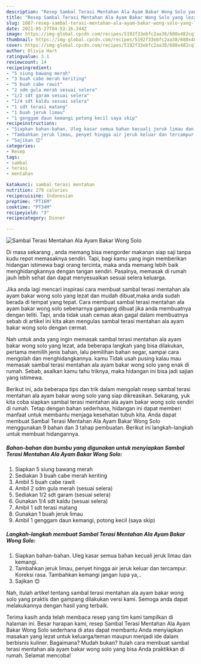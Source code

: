 ```yaml
---
description: "Resep Sambal Terasi Mentahan Ala Ayam Bakar Wong Solo yang lezat dan Mudah Dibuat"
title: "Resep Sambal Terasi Mentahan Ala Ayam Bakar Wong Solo yang lezat dan Mudah Dibuat"
slug: 1087-resep-sambal-terasi-mentahan-ala-ayam-bakar-wong-solo-yang-lezat-dan-mudah-dibuat
date: 2021-05-27T04:53:16.244Z
image: https://img-global.cpcdn.com/recipes/5192f33ebfc2aa38/680x482cq70/sambal-terasi-mentahan-ala-ayam-bakar-wong-solo-foto-resep-utama.jpg
thumbnail: https://img-global.cpcdn.com/recipes/5192f33ebfc2aa38/680x482cq70/sambal-terasi-mentahan-ala-ayam-bakar-wong-solo-foto-resep-utama.jpg
cover: https://img-global.cpcdn.com/recipes/5192f33ebfc2aa38/680x482cq70/sambal-terasi-mentahan-ala-ayam-bakar-wong-solo-foto-resep-utama.jpg
author: Olivia Hart
ratingvalue: 3.1
reviewcount: 14
recipeingredient:
- "5 siung bawang merah"
- "3 buah cabe merah keriting"
- "5 buah cabe rawit"
- "2 sdm gula merah sesuai selera"
- "1/2 sdt garam sesuai selera"
- "1/4 sdt kaldu sesuai selera"
- "1 sdt terasi matang"
- "1 buah jeruk limau"
- "1 genggam daun kemangi potong kecil saya skip"
recipeinstructions:
- "Siapkan bahan-bahan. Uleg kasar semua bahan kecuali jeruk limau dan kemangi."
- "Tambahkan jeruk limau, penyet hingga air jeruk keluar dan tercampur. Koreksi rasa. Tambahkan kemangi jangan lupa ya,.."
- "Sajikan 😊"
categories:
- Resep
tags:
- sambal
- terasi
- mentahan

katakunci: sambal terasi mentahan 
nutrition: 279 calories
recipecuisine: Indonesian
preptime: "PT16M"
cooktime: "PT34M"
recipeyield: "3"
recipecategory: Dinner

---
```



![Sambal Terasi Mentahan Ala Ayam Bakar Wong Solo](https://img-global.cpcdn.com/recipes/5192f33ebfc2aa38/680x482cq70/sambal-terasi-mentahan-ala-ayam-bakar-wong-solo-foto-resep-utama.jpg)

Di masa  sekarang , anda memang bisa mengorder makanan siap saji tanpa kudu repot memasaknya sendiri. Tapi, bagi kamu yang ingin memberikan hidangan istimewa bagi orang tercinta, maka anda memang lebih baik menghidangkannya dengan tangan sendiri. Pasalnya, memasak di rumah jauh lebih sehat dan dapat menyesuaikan sesuai selera keluarga.

Jika anda lagi mencari inspirasi cara membuat sambal terasi mentahan ala ayam bakar wong solo yang lezat dan mudah dibuat,maka anda sudah berada di tempat yang tepat. Cara membuat sambal terasi mentahan ala ayam bakar wong solo  sebenarnya gampang dibuat jika anda membuatnya dengan teliti. Tapi, anda tidak usah cemas akan gagal dalam membuatnya 
sebab di artikel ini kita akan mengulas sambal terasi mentahan ala ayam bakar wong solo dengan cermat.  



Nah untuk anda yang ingin memasak sambal terasi mentahan ala ayam bakar wong solo yang lezat, ada beberapa langkah yang bisa dilakukan, pertama memilih jenis bahan, lalu pemilihan bahan segar, sampai cara mengolah dan menghidangkannya. kamu Tidak usah pusing kalau mau memasak sambal terasi mentahan ala ayam bakar wong solo yang enak di rumah. Sebab, asalkan kamu  tahu triknya, maka hidangan ini bisa jadi sajian yang istimewa.

Berikut ini, ada beberapa tips dan trik dalam mengolah resep sambal terasi mentahan ala ayam bakar wong solo yang siap dikreasikan. Sekarang, yuk kita coba siapkan sambal terasi mentahan ala ayam bakar wong solo sendiri di rumah. Tetap dengan bahan sederhana, hidangan ini dapat memberi manfaat untuk membantu menjaga kesehatan tubuh kita. Anda dapat membuat Sambal Terasi Mentahan Ala Ayam Bakar Wong Solo menggunakan 9 bahan dan 3 tahap pembuatan. Berikut ini langkah-langkah untuk membuat hidangannya.

<!--inarticleads1-->

##### Bahan-bahan dan bumbu yang digunakan untuk menyiapkan Sambal Terasi Mentahan Ala Ayam Bakar Wong Solo:

1. Siapkan 5 siung bawang merah
1. Sediakan 3 buah cabe merah keriting
1. Ambil 5 buah cabe rawit
1. Ambil 2 sdm gula merah (sesuai selera)
1. Sediakan 1/2 sdt garam (sesuai selera)
1. Gunakan 1/4 sdt kaldu (sesuai selera)
1. Ambil 1 sdt terasi matang
1. Gunakan 1 buah jeruk limau
1. Ambil 1 genggam daun kemangi, potong kecil (saya skip)




<!--inarticleads2-->

##### Langkah-langkah membuat Sambal Terasi Mentahan Ala Ayam Bakar Wong Solo:

1. Siapkan bahan-bahan. Uleg kasar semua bahan kecuali jeruk limau dan kemangi.
1. Tambahkan jeruk limau, penyet hingga air jeruk keluar dan tercampur. Koreksi rasa. Tambahkan kemangi jangan lupa ya,..
1. Sajikan 😊




Nah, itulah artikel tentang  sambal terasi mentahan ala ayam bakar wong solo  yang praktis dan gampang dilakukan versi kami. Semoga anda dapat melakukannya dengan hasil yang terbaik. 

Terima kasih anda telah membaca resep yang tim kami tampilkan di halaman ini. Besar harapan kami, resep  Sambal Terasi Mentahan Ala Ayam Bakar Wong Solo sederhana di atas dapat membantu Anda menyiapkan masakan yang lezat untuk keluarga/teman maupun menjadi ide dalam berbisnis kuliner. Bagaimana? Mudah bukan? Itulah cara membuat sambal terasi mentahan ala ayam bakar wong solo yang bisa Anda praktikkan di rumah. Selamat mencoba!

